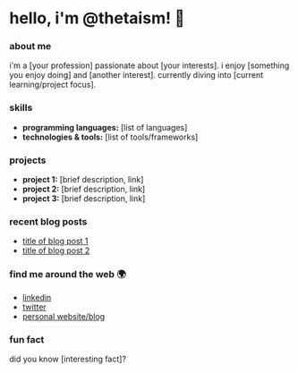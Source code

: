 # hello, i'm @thetaism! 👋

### about me
i'm a [your profession] passionate about [your interests]. i enjoy [something you enjoy doing] and [another interest]. currently diving into [current learning/project focus].

### skills
- **programming languages:** [list of languages]
- **technologies & tools:** [list of tools/frameworks]

### projects
- **project 1:** [brief description, link]
- **project 2:** [brief description, link]
- **project 3:** [brief description, link]

### recent blog posts
- [title of blog post 1](link)
- [title of blog post 2](link)

### find me around the web 🌍
- [linkedin](link)
- [twitter](link)
- [personal website/blog](link)

### fun fact
did you know [interesting fact]?

<!--
**thetaism/thetaism** is a ✨ _special_ ✨ repository because its `README.md` (this file) appears on your GitHub profile.

Here are some ideas to get you started:

- 🔭 I’m currently working on ...
- 🌱 I’m currently learning ...
- 👯 I’m looking to collaborate on ...
- 🤔 I’m looking for help with ...
- 💬 Ask me about ...
- 📫 How to reach me: ...
- 😄 Pronouns: ...
- ⚡ Fun fact: ...
-->

